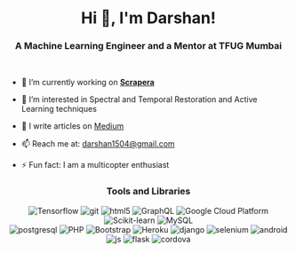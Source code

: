 <h1 align="center">Hi 👋, I'm Darshan!</h1>
<h3 align="center">A Machine Learning Engineer and a Mentor at TFUG Mumbai</h3>
<br>

- 🔭 I’m currently working on **[Scrapera](https://github.com/DarshanDeshpande/Scrapera)**

- 🌱 I’m interested in Spectral and Temporal Restoration and Active Learning techniques

- 📝 I write articles on [Medium](https://medium.com/@darshan1504)

- 📫 Reach me at: darshan1504@gmail.com

- ⚡ Fun fact: I am a multicopter enthusiast


<h3 align="center">Tools and Libraries</h3>
<p align="center">
  <img alt="Tensorflow" src="https://img.shields.io/badge/-Tensorflow-764ABC?style=flat-square&logo=Tensorflow&logoColor=white&color=orange" />
  <img alt="git" src="https://img.shields.io/badge/-Git-F05032?style=flat-square&logo=git&logoColor=white" />
  <img alt="html5" src="https://img.shields.io/badge/-HTML5-E34F26?style=flat-square&logo=html5&logoColor=white" />
  <img alt="GraphQL" src="https://img.shields.io/badge/-GraphQL-E10098?style=flat-square&logo=graphql&logoColor=white" />
  <img alt="Google Cloud Platform" src="https://img.shields.io/badge/-Google_Cloud_Platform-1a73e8?style=flat-square&logo=google-cloud&logoColor=white" />
  <img alt="Scikit-learn" src="https://img.shields.io/badge/-Scikit--Learn-B7178C?style=flat-square&logo=scikit-learn&logoColor=white&color=blue" >
  <img alt="MySQL" src="https://img.shields.io/badge/-MySQL-007ACC?style=flat-square&logo=mysql&logoColor=white" />
  <br>
  <img alt="postgresql" src="https://img.shields.io/badge/-PostgreSQL-336791?style=flat-square&logo=postgresql&logoColor=white" />
  <img alt="PHP" src="https://img.shields.io/badge/-PHP-777BB4?style=flat-square&logo=php&logoColor=white" />
  <img alt="Bootstrap" src="https://img.shields.io/badge/-Bootstrap-7952B3?style=flat-square&logo=Bootstrap&logoColor=white" />
  <img alt="Heroku" src="https://img.shields.io/badge/-Heroku-430098?style=flat-square&logo=heroku&logoColor=white" />
  <img alt="django" src="https://img.shields.io/badge/-Django-43853d?style=flat-square&logo=django&logoColor=white" />
  <img alt="selenium" src="https://img.shields.io/badge/-Selenium-43B02A?style=flat-square&logo=Selenium&logoColor=white" />
  <img alt="android" src="https://img.shields.io/badge/-Android-3DDC84?style=flat-square&logo=Android&logoColor=white" />
  <img alt="js" src="https://img.shields.io/badge/-Javascript-F9A03C?style=flat-square&logo=JavaScript&logoColor=white" />
  <img alt="flask" src="https://img.shields.io/badge/-Flask-000000?style=flat-square&logo=flask&logoColor=white" />
  <img alt="cordova" src="https://img.shields.io/badge/-Apache_Cordova-E8E8E8?style=flat-square&logo=Apache-Cordova&logoColor=black" />
</p>

